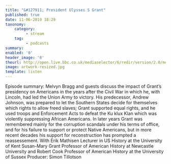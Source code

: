 ```yaml
---
title: "&#127911; President Ulysses S Grant"
published: true
date: 11-06-2019 18:29
taxonomy:
    category:
         - stream
    tag:
         - podcasts
summary:
enabled: '0'
header_image: '0'
theurl: http://open.live.bbc.co.uk/mediaselector/6/redir/version/2.0/mediaset/audio-nondrm-download/proto/http/vpid/p07br3jk.mp3
image: artwork-resized.jpg
template: listen
---
```

 
Episode summary: Melvyn Bragg and guests discuss the impact of Grant’s presidency on Americans in the years after the Civil War in which he, with Lincoln, had led the Union Army to victory. His predecessor, Andrew Johnson, was prepared to let the Southern States decide for themselves which rights to allow freed slaves; Grant supported equal rights, and he used troops and Enforcement Acts to defeat the Ku klux Klan which was violently suppressing African Americans. In later years Grant was remembered mainly for the corruption scandals under his terms of office, and for his failure to support or protect Native Americans, but in more recent decades his support for reconstruction has prompted a reassessement. With Erik Mathisen Lecturer in US History at the University of Kent Susan-Mary Grant Professor of American History at Newcastle University and Robert Cook Professor of American History at the University of Sussex Producer: Simon Tillotson
